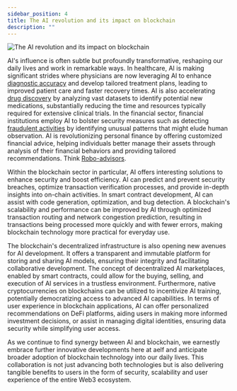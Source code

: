 ```yaml
---
sidebar_position: 4
title: The AI revolution and its impact on blockchain
description: ""
---
```

![The AI revolution and its impact on blockchain](/img/chapter4.png "The AI revolution and its impact on blockchain")

AI's influence is often subtle but profoundly transformative, reshaping our daily lives and work in remarkable ways. In healthcare, AI is making significant strides where physicians are now leveraging AI to enhance [diagnostic accuracy](https://www.forbes.com/sites/forbestechcouncil/2024/05/01/16-surprising-ways-ai-enhances-healthcare-diagnostics-and-delivery) and develop tailored treatment plans, leading to improved patient care and faster recovery times. AI is also accelerating [drug discovery](https://www.forbes.com/sites/forbesbusinesscouncil/2024/02/29/ai-is-rapidly-transforming-drug-discovery/) by analyzing vast datasets to identify potential new medications, substantially reducing the time and resources typically required for extensive clinical trials. In the financial sector, financial institutions employ AI to bolster security measures such as detecting [fraudulent activities](https://www.forbes.com/sites/forbestechcouncil/2023/11/01/how-ai-and-machine-learning-help-detect-and-prevent-fraud/) by identifying unusual patterns that might elude human observation. AI is revolutionizing personal finance by offering customized financial advice, helping individuals better manage their assets through analysis of their financial behaviors and providing tailored recommendations. Think [Robo-advisors](https://theconversation.com/robo-advisers-are-here-the-pros-and-cons-of-using-ai-in-investing-224044). 

Within the blockchain sector in particular, AI offers interesting solutions to enhance security and boost efficiency. AI can predict and prevent security breaches, optimize transaction verification processes, and provide in-depth insights into on-chain activities. In smart contract development, AI can assist with code generation, optimization, and bug detection. A blockchain's scalability and performance can be improved by AI through optimized transaction routing and network congestion prediction, resulting in transactions being processed more quickly and with fewer errors, making blockchain technology more practical for everyday use.

The blockchain's decentralized infrastructure is also opening new avenues for AI development. It offers a transparent and immutable platform for storing and sharing AI models, ensuring their integrity and facilitating collaborative development. The concept of decentralized AI marketplaces, enabled by smart contracts, could allow for the buying, selling, and execution of AI services in a trustless environment. Furthermore, native cryptocurrencies on blockchains can be utilized to incentivize AI training, potentially democratizing access to advanced AI capabilities. In terms of user experience in blockchain applications, AI can offer personalized recommendations on DeFi platforms, aiding users in making more informed investment decisions, or assist in managing digital identities, ensuring data security while simplifying user access. 

As we continue to find synergy between AI and blockchain, we earnestly embrace further innovative developments here at aelf and anticipate broader adoption of blockchain technology into our daily lives. This collaboration is not just advancing both technologies but is also delivering tangible benefits to users in the form of security, scalability and user experience of the entire Web3 ecosystem.
